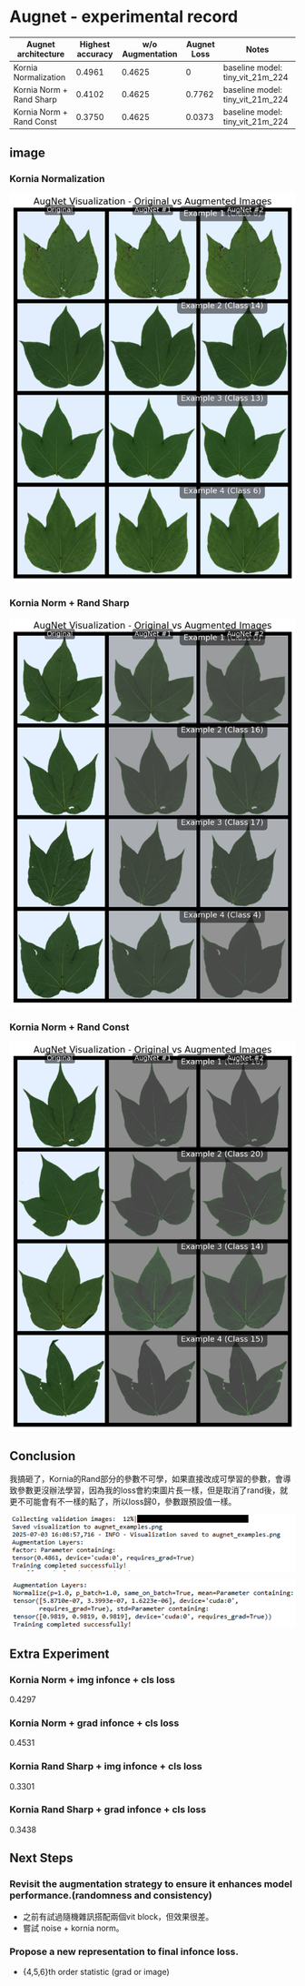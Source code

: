 # Augnet - experimental record

| Augnet architecture | Highest accuracy| w/o Augmentation | Augnet Loss | Notes |
|---------------------|------------------|------------------|-------------|-------|
| Kornia Normalization | 0.4961           | 0.4625           |   0    | baseline model: tiny_vit_21m_224 |
| Kornia Norm + Rand Sharp | 0.4102           | 0.4625           |  0.7762     | baseline model: tiny_vit_21m_224 |
| Kornia Norm + Rand Const | 0.3750           | 0.4625           |  0.0373     | baseline model: tiny_vit_21m_224 |

## image

### Kornia Normalization

![Kornia Normalization](./norm.png)

### Kornia Norm + Rand Sharp

![Kornia Norm + Rand Sharp](./norm_rs.png)

### Kornia Norm + Rand Const

![Kornia Norm + Rand Const](./norm_rc.png)

## Conclusion

我搞砸了，Kornia的Rand部分的參數不可學，如果直接改成可學習的參數，會導致參數更沒辦法學習，因為我的loss會約束圖片長一樣，但是取消了rand後，就更不可能會有不一樣的點了，所以loss歸0，參數跟預設值一樣。

![alt text](para_zero.png)

![alt text](para_zero2.png)

## Extra Experiment

### Kornia Norm + img infonce + cls loss

0.4297

### Kornia Norm + grad infonce + cls loss

0.4531

### Kornia Rand Sharp + img infonce + cls loss

0.3301

### Kornia Rand Sharp + grad infonce + cls loss

0.3438

## Next Steps

### Revisit the augmentation strategy to ensure it enhances model performance.(randomness and consistency)

- 之前有試過隨機雜訊搭配兩個vit block，但效果很差。
- 嘗試 noise + kornia norm。

### Propose a new representation to final infonce loss.

- {4,5,6}th order statistic (grad or image)